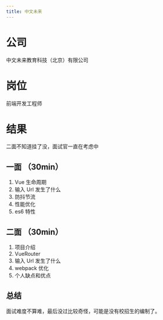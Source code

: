```yaml
---
title: 中文未来
---
```


# 公司

中文未来教育科技（北京）有限公司

# 岗位

前端开发工程师

# 结果

二面不知道挂了没，面试官一直在考虑中

## 一面 （30min）

1. Vue 生命周期
2. 输入 Url 发生了什么
3. 防抖节流
4. 性能优化
5. es6 特性

## 二面 （30min）

1. 项目介绍
2. VueRouter
3. 输入 Url 发生了什么
4. webpack 优化
5. 个人缺点和优点

## 总结

面试难度不算难，最后没过比较奇怪，可能是没有校招生的编制了。
